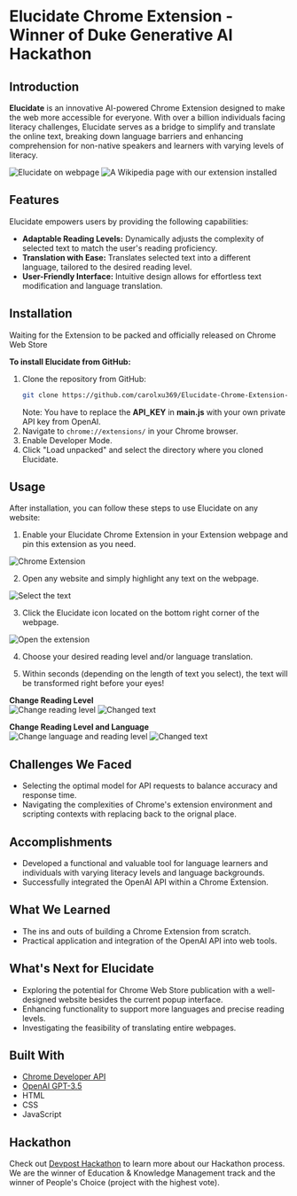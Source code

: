 # Elucidate Chrome Extension - Winner of Duke Generative AI Hackathon

## Introduction
**Elucidate** is an innovative AI-powered Chrome Extension designed to make the web more accessible for everyone. With over a billion individuals facing literacy challenges, Elucidate serves as a bridge to simplify and translate the online text, breaking down language barriers and enhancing comprehension for non-native speakers and learners with varying levels of literacy.  

![Elucidate on webpage](readme_img/page.png) ![A Wikipedia page with our extension installed](readme_img/result1.png)

## Features
Elucidate empowers users by providing the following capabilities:
- **Adaptable Reading Levels:** Dynamically adjusts the complexity of selected text to match the user's reading proficiency.
- **Translation with Ease:** Translates selected text into a different language, tailored to the desired reading level.
- **User-Friendly Interface:** Intuitive design allows for effortless text modification and language translation.

## Installation
Waiting for the Extension to be packed and officially released on Chrome Web Store  

**To install Elucidate from GitHub:**
1. Clone the repository from GitHub:
   ```sh
   git clone https://github.com/carolxu369/Elucidate-Chrome-Extension-Generative-AI-Hackathon.git
   ```
   Note: You have to replace the **API_KEY** in **main.js** with your own private API key from OpenAI.
2. Navigate to `chrome://extensions/` in your Chrome browser.
3. Enable Developer Mode.
4. Click "Load unpacked" and select the directory where you cloned Elucidate.

## Usage
After installation, you can follow these steps to use Elucidate on any website:
1. Enable your Elucidate Chrome Extension in your Extension webpage and pin this extension as you need.  

![Chrome Extension](readme_img/extension.png)  

2. Open any website and simply highlight any text on the webpage.  

![Select the text](readme_img/result2.png)  

3. Click the Elucidate icon located on the bottom right corner of the webpage.  

![Open the extension](readme_img/result3.png)  

4. Choose your desired reading level and/or language translation.  

5. Within seconds (depending on the length of text you select), the text will be transformed right before your eyes!  

**Change Reading Level**  
![Change reading level](readme_img/result4.png) ![Changed text](readme_img/result5.png)  

**Change Reading Level and Language**  
![Change language and reading level](readme_img/result6.png) ![Changed text](readme_img/result7.png)  

## Challenges We Faced
- Selecting the optimal model for API requests to balance accuracy and response time.
- Navigating the complexities of Chrome's extension environment and scripting contexts with replacing back to the orignal place.

## Accomplishments
- Developed a functional and valuable tool for language learners and individuals with varying literacy levels and language backgrounds.
- Successfully integrated the OpenAI API within a Chrome Extension.

## What We Learned
- The ins and outs of building a Chrome Extension from scratch.
- Practical application and integration of the OpenAI API into web tools.

## What's Next for Elucidate
- Exploring the potential for Chrome Web Store publication with a well-designed website besides the current popup interface.
- Enhancing functionality to support more languages and precise reading levels.
- Investigating the feasibility of translating entire webpages.

## Built With
- [Chrome Developer API](https://developer.chrome.com/docs/extensions/)
- [OpenAI GPT-3.5](https://beta.openai.com/)
- HTML
- CSS
- JavaScript

## Hackathon
Check out [Devpost Hackathon](https://devpost.com/software/elucidate-ycvbs5) to learn more about our Hackathon process. We are the winner of Education & Knowledge Management track and the winner of People's Choice (project with the highest vote).